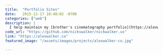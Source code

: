 ```yaml
---
title:  "Portfolio Sites"
date:   2015-12-17 10:48:02 -0700
categories: ["web"]
description: |
  I help maintain my [brother's cinematography portfolio](https://alexwalker.co).
code_url: "https://github.com/nickswalker/nickwalker.us"
link: "https://alexwalker.co"
featured_image: "/assets/images/projects/alexwalker-co.jpg"

---
```


